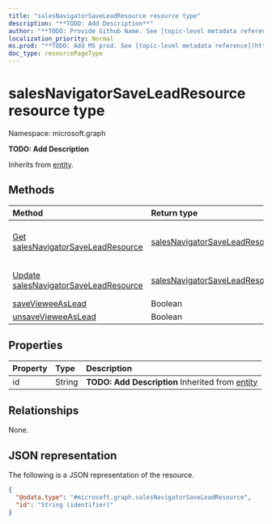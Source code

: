 ```yaml
---
title: "salesNavigatorSaveLeadResource resource type"
description: "**TODO: Add Description**"
author: "**TODO: Provide Github Name. See [topic-level metadata reference](https://msgo.azurewebsites.net/add/document/guidelines/metadata.html#topic-level-metadata)**"
localization_priority: Normal
ms.prod: "**TODO: Add MS prod. See [topic-level metadata reference](https://msgo.azurewebsites.net/add/document/guidelines/metadata.html#topic-level-metadata)**"
doc_type: resourcePageType
---
```


# salesNavigatorSaveLeadResource resource type


Namespace: microsoft.graph

**TODO: Add Description**


Inherits from [entity](../resources/entity.md).

## Methods
|Method|Return type|Description|
|:---|:---|:---|
|[Get salesNavigatorSaveLeadResource](../api/salesnavigatorsaveleadresource-get.md)|[salesNavigatorSaveLeadResource](../resources/salesnavigatorsaveleadresource.md)|Read the properties and relationships of a [salesNavigatorSaveLeadResource](../resources/salesnavigatorsaveleadresource.md) object.|
|[Update salesNavigatorSaveLeadResource](../api/salesnavigatorsaveleadresource-update.md)|[salesNavigatorSaveLeadResource](../resources/salesnavigatorsaveleadresource.md)|Update the properties of a [salesNavigatorSaveLeadResource](../resources/salesnavigatorsaveleadresource.md) object.|
|[saveVieweeAsLead](../api/salesnavigatorsaveleadresource-savevieweeaslead.md)|Boolean|**TODO: Add Description**|
|[unsaveVieweeAsLead](../api/salesnavigatorsaveleadresource-unsavevieweeaslead.md)|Boolean|**TODO: Add Description**|

## Properties
|Property|Type|Description|
|:---|:---|:---|
|id|String|**TODO: Add Description** Inherited from [entity](../resources/entity.md)|

## Relationships
None.

## JSON representation
The following is a JSON representation of the resource.
<!-- {
  "blockType": "resource",
  "keyProperty": "id",
  "@odata.type": "microsoft.graph.salesNavigatorSaveLeadResource",
  "baseType": "microsoft.graph.entity",
  "openType": false
}
-->
``` json
{
  "@odata.type": "#microsoft.graph.salesNavigatorSaveLeadResource",
  "id": "String (identifier)"
}
```

